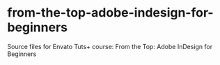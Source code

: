 # from-the-top-adobe-indesign-for-beginners
Source files for Envato Tuts+ course: From the Top: Adobe InDesign for Beginners
